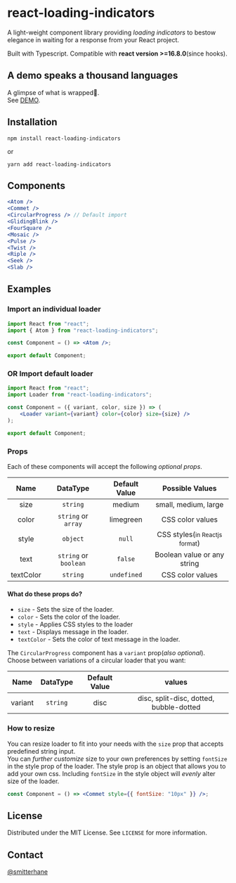 # react-loading-indicators

A light-weight component library providing _loading indicators_ to bestow elegance in waiting for a response from your React project.

Built with Typescript. Compatible with **react version >=16.8.0**(since hooks).

## A demo speaks a thousand languages

A glimpse of what is wrapped🎁.<br />
See [DEMO](https://react-loading-indicators.netlify.app/).

## Installation

```
npm install react-loading-indicators
```

or

```
yarn add react-loading-indicators
```

## Components

```jsx
<Atom />
<Commet />
<CircularProgress /> // Default import
<GlidingBlink />
<FourSquare />
<Mosaic />
<Pulse />
<Twist />
<Riple />
<Seek />
<Slab />

```

## Examples

### Import an individual loader

```jsx
import React from "react";
import { Atom } from "react-loading-indicators";

const Component = () => <Atom />;

export default Component;
```

### OR Import default loader

```jsx
import React from "react";
import Loader from "react-loading-indicators";

const Component = ({ variant, color, size }) => (
	<Loader variant={variant} color={color} size={size} />
);

export default Component;
```

### Props

Each of these components will accept the following _optional props_.

|   Name    |       DataType        | Default Value |               Possible Values                |
| :-------: | :-------------------: | :-----------: | :------------------------------------------: |
|   size    |       `string`        |    medium     |             small, medium, large             |
|   color   |  `string` or `array`  |   limegreen   |               CSS color values               |
|   style   |       `object`        |    `null`     | CSS styles(<small>in Reactjs format</small>) |
|   text    | `string` or `boolean` |    `false`    |         Boolean value or any string          |
| textColor |       `string`        |  `undefined`  |               CSS color values               |

#### What do these props do?

- `size` - Sets the size of the loader.
- `color` - Sets the color of the loader.
- `style` - Applies CSS styles to the loader
- `text` - Displays message in the loader.
- `textColor` - Sets the color of text message in the loader.

The `CircularProgress` component has a `variant` prop(_also optional_). Choose between variations of a circular loader that you want:

|  Name   | DataType | Default Value |                 values                  |
| :-----: | :------: | :-----------: | :-------------------------------------: |
| variant | `string` |     disc      | disc, split-disc, dotted, bubble-dotted |

### How to resize

You can resize loader to fit into your needs with the `size` prop that accepts predefined string input.<br>
You can _further customize_ size to your own preferences by setting `fontSize` in the style prop of the loader. The style prop is an object that allows you to add your own css. Including `fontSize` in the style object will _evenly_ alter size of the loader.

```jsx
const Component = () => <Commet style={{ fontSize: "10px" }} />;
```

## License

Distributed under the MIT License. See `LICENSE` for more information.

## Contact

[@smitterhane](https://twitter.com/smitterhane)
